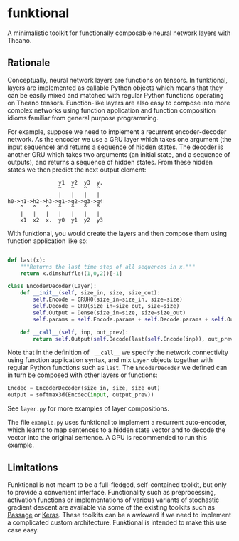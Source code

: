 # funktional 

A minimalistic toolkit for functionally composable neural network
layers with Theano.

Rationale
---------

Conceptually, neural network layers are functions on tensors.  In
funktional, layers are implemented as callable Python objects which
means that they can be easily mixed and matched with regular Python
functions operating on Theano tensors. Function-like layers are also
easy to compose into more complex networks using function application
and function composition idioms familiar from general purpose
programming.

For example, suppose we need to implement a recurrent encoder-decoder
network. As the encoder we use a GRU layer which takes one argument
(the input sequence) and returns a sequence of hidden states. The
decoder is another GRU which takes two arguments (an initial state,
and a sequence of outputs), and returns a sequence of hidden
states. From these hidden states we then predict the next output
element:

```
                y1  y2  y3  y.
                ^   ^   ^   ^
                |   |   |   |            
h0->h1->h2->h3->g1->g2->g3->g4
    ^   ^   ^   ^   ^   ^   ^
    |   |   |   |   |   |   |
    x1  x2  x.  y0  y1  y2  y3
```

With funktional, you would create the layers and then compose them
using function application like so:

```python

def last(x):
    """Returns the last time step of all sequences in x."""
    return x.dimshuffle((1,0,2))[-1]

class EncoderDecoder(Layer):
    def __init__(self, size_in, size, size_out):
        self.Encode = GRUH0(size_in=size_in, size=size)
        self.Decode = GRU(size_in=size_out, size=size)
        self.Output = Dense(size_in=size, size=size_out)
        self.params = self.Encode.params + self.Decode.params + self.Output.params

    def __call__(self, inp, out_prev):
        return self.Output(self.Decode(last(self.Encode(inp)), out_prev))
```

Note that in the definition of ` __call__` we specify the network
connectivity using function application syntax, and mix `Layer`
objects together with regular Python functions such as `last`. The
`EncoderDecoder` we defined can in turn be composed with other layers
or functions:

```python
Encdec = EncoderDecoder(size_in, size, size_out)
output = softmax3d(Encdec(input, output_prev))
```

See `layer.py` for more examples of layer compositions.

The file `example.py` uses funktional to implement a recurrent
auto-encoder, which learns to map sentences to a hidden state vector
and to decode the vector into the original sentence.  A GPU is
recommended to run this example.

Limitations
-----------

Funktional is not meant to be a full-fledged, self-contained toolkit,
but only to provide a convenient interface. Functionality such as
preprocessing, activation functions or implementations of various
variants of stochastic gradient descent are available via some of the
existing toolkits such as
[Passage](https://github.com/IndicoDataSolutions/Passage) or
[Keras](https://github.com/fchollet/keras). These toolkits can be a
awkward if we need to implement a complicated custom architecture.
Funktional is intended to make this use case easy.

